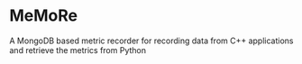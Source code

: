 # MeMoRe
A MongoDB based metric recorder for recording data from C++ applications and retrieve the metrics from Python
